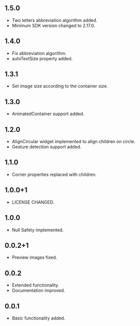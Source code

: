 ## 1.5.0

* Two letters abbreviation algorithm added.
* Minimum SDK version changed to 2.17.0.

## 1.4.0

* Fix abbreviation algorithm.
* autoTextSize property added.

## 1.3.1

* Set image size according to the container size.

## 1.3.0

* AnimatedContainer support added.

## 1.2.0

* AlignCircular widget implemented to align children on circle.
* Gesture detection support added.
 
## 1.1.0

* Corner properties replaced with children.

## 1.0.0+1

* LICENSE CHANGED.

## 1.0.0

* Null Safety implemented.

## 0.0.2+1

* Preview images fixed.

## 0.0.2

* Extended functionality.
* Documentation improved.

## 0.0.1

* Basic functionality added.

